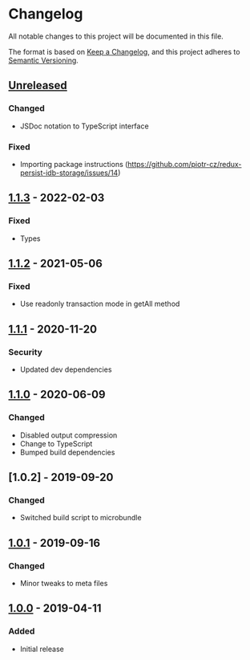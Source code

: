 # Changelog
All notable changes to this project will be documented in this file.

The format is based on [Keep a Changelog](https://keepachangelog.com/en/1.0.0/),
and this project adheres to [Semantic Versioning](https://semver.org/spec/v2.0.0.html).

## [Unreleased]
### Changed
- JSDoc notation to TypeScript interface

### Fixed
- Importing package instructions (https://github.com/piotr-cz/redux-persist-idb-storage/issues/14)

## [1.1.3] - 2022-02-03
### Fixed
- Types

## [1.1.2] - 2021-05-06
### Fixed
- Use readonly transaction mode in getAll method

## [1.1.1] - 2020-11-20
### Security
- Updated dev dependencies

## [1.1.0] - 2020-06-09
### Changed
- Disabled output compression
- Change to TypeScript
- Bumped build dependencies

## [1.0.2] - 2019-09-20
### Changed
- Switched build script to microbundle

## [1.0.1] - 2019-09-16
### Changed
- Minor tweaks to meta files

## [1.0.0] - 2019-04-11
### Added
- Initial release

[Unreleased]: https://github.com/piotr-cz/redux-persist-idb-storage/compare/v1.1.3...HEAD
[1.1.3]: https://github.com/piotr-cz/redux-persist-idb-storage/compare/v1.1.2...v1.1.3
[1.1.2]: https://github.com/piotr-cz/redux-persist-idb-storage/compare/v1.1.1...v1.1.2
[1.1.1]: https://github.com/piotr-cz/redux-persist-idb-storage/compare/v1.1.0...v1.1.1
[1.1.0]: https://github.com/piotr-cz/redux-persist-idb-storage/compare/v1.0.2...v1.1.0
[1.0.1]: https://github.com/piotr-cz/redux-persist-idb-storage/compare/v1.0.1...v1.0.2
[1.0.1]: https://github.com/piotr-cz/redux-persist-idb-storage/compare/v1.0.0...v1.0.1
[1.0.0]: https://github.com/piotr-cz/redux-persist-idb-storage/releases/tag/v1.0.0
